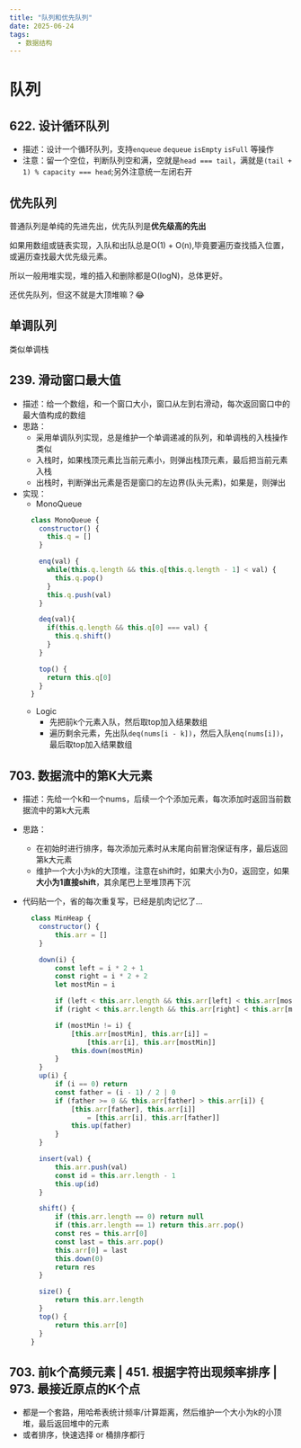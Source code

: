 ```yaml
---
title: "队列和优先队列"
date: 2025-06-24
tags:
  - 数据结构
---
```


# 队列
## 622. 设计循环队列
- 描述：设计一个循环队列，支持`enqueue` `dequeue` `isEmpty` `isFull` 等操作
- 注意：留一个空位，判断队列空和满，空就是`head === tail`，满就是`(tail + 1) % capacity === head`;另外注意统一左闭右开

## 优先队列
    
普通队列是单纯的先进先出，优先队列是**优先级高的先出**    
     
如果用数组或链表实现，入队和出队总是O(1) + O(n),毕竟要遍历查找插入位置，或遍历查找最大优先级元素。   
    
所以一般用堆实现，堆的插入和删除都是O(logN)，总体更好。
    
还优先队列，但这不就是大顶堆嘛？😂

## 单调队列

类似单调栈

## 239. 滑动窗口最大值
- 描述：给一个数组，和一个窗口大小，窗口从左到右滑动，每次返回窗口中的最大值构成的数组
- 思路：
  - 采用单调队列实现，总是维护一个单调递减的队列，和单调栈的入栈操作类似
  - 入栈时，如果栈顶元素比当前元素小，则弹出栈顶元素，最后把当前元素入栈
  - 出栈时，判断弹出元素是否是窗口的左边界(队头元素)，如果是，则弹出
- 实现：
  - MonoQueue
  ```js
    class MonoQueue {
      constructor() {
        this.q = []
      }

      enq(val) {
        while(this.q.length && this.q[this.q.length - 1] < val) {
          this.q.pop()
        }
        this.q.push(val)
      }

      deq(val){
        if(this.q.length && this.q[0] === val) {
          this.q.shift()
        }
      }

      top() {
        return this.q[0]
      }
    }
  ```
  - Logic
    - 先把前k个元素入队，然后取top加入结果数组
    - 遍历剩余元素，先出队`deq(nums[i - k])`，然后入队`enq(nums[i])`，最后取top加入结果数组


## 703. 数据流中的第K大元素
- 描述：先给一个k和一个nums，后续一个个添加元素，每次添加时返回当前数据流中的第k大元素
- 思路：
  - 在初始时进行排序，每次添加元素时从末尾向前冒泡保证有序，最后返回第k大元素
  - 维护一个大小为k的大顶堆，注意在shift时，如果大小为0，返回空，如果**大小为1直接shift**，其余尾巴上至堆顶再下沉

- 代码贴一个，省的每次重复写，已经是肌肉记忆了...
  ```js
    class MinHeap {
      constructor() {
          this.arr = []
      }

      down(i) {
          const left = i * 2 + 1
          const right = i * 2 + 2
          let mostMin = i

          if (left < this.arr.length && this.arr[left] < this.arr[mostMin]) mostMin = left
          if (right < this.arr.length && this.arr[right] < this.arr[mostMin]) mostMin = right

          if (mostMin != i) {
              [this.arr[mostMin], this.arr[i]] =
                  [this.arr[i], this.arr[mostMin]]
              this.down(mostMin)
          }
      }
      up(i) {
          if (i == 0) return
          const father = (i - 1) / 2 | 0
          if (father >= 0 && this.arr[father] > this.arr[i]) {
              [this.arr[father], this.arr[i]]
                  = [this.arr[i], this.arr[father]]
              this.up(father)
          }
      }

      insert(val) {
          this.arr.push(val)
          const id = this.arr.length - 1
          this.up(id)
      }

      shift() {
          if (this.arr.length == 0) return null
          if (this.arr.length == 1) return this.arr.pop()
          const res = this.arr[0]
          const last = this.arr.pop()
          this.arr[0] = last
          this.down(0)
          return res
      }

      size() {
          return this.arr.length
      }
      top() {
          return this.arr[0]
      }
    }
  ```

## 703. 前k个高频元素 | 451. 根据字符出现频率排序 | 973. 最接近原点的K个点
- 都是一个套路，用哈希表统计频率/计算距离，然后维护一个大小为k的小顶堆，最后返回堆中的元素
- 或者排序，快速选择 or 桶排序都行